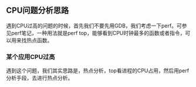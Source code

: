 ## CPU问题分析思路

遇到CPU过高的问题的时候，首先我们不要先用GDB，我们考虑一下perf。可参见perf笔记，一种用法就是perf top，能够看到CPU时钟最多的函数或者指令，可以用来找热点函数。

### 某个应用CPU过高
遇到这个问题，我们其实思路是，热点分析，top看进程的CPU占用，然后用perf分析手段，去进行热点分析。